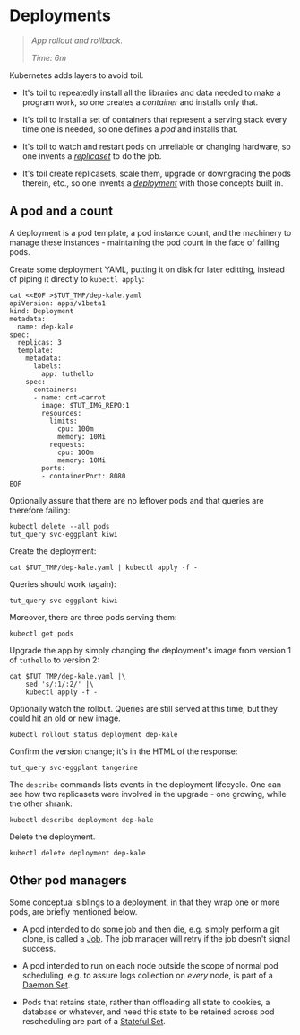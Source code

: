 # Deployments

> _App rollout and rollback._
>
> _Time: 6m_


[_deployment_]: https://kubernetes.io/docs/concepts/workloads/controllers/deployment
[ServiceSpec]: https://kubernetes.io/docs/api-reference/v1.7/#service-v1-core
[_replicaset_]: https://kubernetes.io/docs/concepts/workloads/controllers/replicaset

Kubernetes adds layers to avoid toil.

* It's toil to repeatedly install all the libraries
  and data needed to make a program work, so one creates a
  _container_ and installs only that.

* It's toil to install a set of containers that
  represent a serving stack every time one is needed,
  so one defines a _pod_ and installs that.

* It's toil to watch and restart pods on unreliable or
  changing hardware, so one invents a [_replicaset_] to
  do the job.

* It's toil create replicasets, scale them, upgrade or
  downgrading the pods therein, etc., so one invents a
  [_deployment_] with those concepts built in.

## A pod and a count

A deployment is a pod template, a pod instance count,
and the machinery to manage these instances -
maintaining the pod count in the face of failing pods.

Create some deployment YAML, putting it on disk for
later editting, instead of piping it directly to
`kubectl apply`:

<!-- @deploymentYaml @test -->
```
cat <<EOF >$TUT_TMP/dep-kale.yaml
apiVersion: apps/v1beta1
kind: Deployment
metadata:
  name: dep-kale
spec:
  replicas: 3
  template:
    metadata:
      labels:
        app: tuthello
    spec:
      containers:
      - name: cnt-carrot
        image: $TUT_IMG_REPO:1
        resources:
          limits:
            cpu: 100m
            memory: 10Mi
          requests:
            cpu: 100m
            memory: 10Mi
        ports:
        - containerPort: 8080
EOF
```

Optionally assure that there are no leftover
pods and that queries are therefore failing:
<!-- @confirmNoPods -->
```
kubectl delete --all pods
tut_query svc-eggplant kiwi
```

Create the deployment:

<!-- @createDeployment @test -->
```
cat $TUT_TMP/dep-kale.yaml | kubectl apply -f -
```

Queries should work (again):

<!-- @queryIt @test -->
```
tut_query svc-eggplant kiwi
```

Moreover, there are three pods serving them:

<!-- @getPods @test -->
```
kubectl get pods
```

Upgrade the app by simply changing the deployment's
image from version 1 of `tuthello` to version 2:

<!-- @applyUpgrade @test -->
```
cat $TUT_TMP/dep-kale.yaml |\
    sed 's/:1/:2/' |\
    kubectl apply -f -
```

Optionally watch the rollout.  Queries are still served
at this time, but they could hit an old or new image.

<!-- @watchRollout @test -->
```
kubectl rollout status deployment dep-kale
```

Confirm the version change; it's in the HTML of the response:
<!-- @queryService @test -->
```
tut_query svc-eggplant tangerine
```

The `describe` commands lists events in the deployment lifecycle.
One can see how two replicasets were involved in the upgrade -
one growing, while the other shrank:

<!-- @descDeployments @test -->
```
kubectl describe deployment dep-kale
```

Delete the deployment.
<!-- @deleteDeployment @test -->
```
kubectl delete deployment dep-kale
```

## Other pod managers

Some conceptual siblings to a deployment, in that they
wrap one or more pods, are briefly mentioned below.

[Job]: https://kubernetes.io/docs/concepts/workloads/controllers/jobs-run-to-completion
[Daemon Set]: https://kubernetes.io/docs/concepts/workloads/controllers/daemonset/
[Stateful Set]: https://kubernetes.io/docs/concepts/workloads/controllers/statefulset/

* A pod intended to do some job and then die, e.g.
  simply perform a git clone, is called a [Job].  The
  job manager will retry if the job doesn't signal
  success.

* A pod intended to run on each node outside the scope
  of normal pod scheduling, e.g. to assure logs
  collection on _every_ node, is part of a [Daemon
  Set].

* Pods that retains state, rather than offloading all
  state to cookies, a database or whatever, and need
  this state to be retained across pod rescheduling are
  part of a [Stateful Set].
